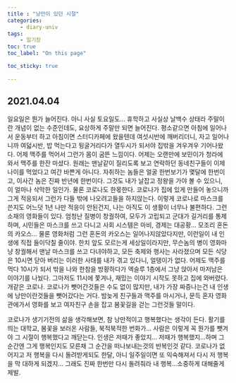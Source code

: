 ```yaml
---
title : "낭만이 있던 시절"
categories:
    - diary-univ
tags:
    - 일기장
toc: true
toc_label: "On this page"

toc_sticky: true
    
---
```

## 2021.04.04
일요일은 뭔가 늘어진다. 아니 사실 토요일도...
휴학하고 사실상 날백수 상태라 주말이란 개념이 없는 수준인데도, 요상하게 주말만 되면 늘어진다. 평소같으면 아침에 일어나서 운동부터 하고 아침이면 스터디카페에 왔을텐데
여섯시반에 깨버리더니, 자고 일어나니까 여덟시반, 밥 먹는다고 뒹굴거리다가 열두시가 되서야 집밖을 겨우겨우 기어나왔다. 어제 맥주를 먹어서 그런가 몸이 굼뜬 느낌이다.
어제는 오랜만에 보민이가 청라에 와서 맥주를 한잔 마셨다.
원래는 맨날같이 질리도록 보고 연락하던 동네친구들이 이제 나이를 먹었다고 여간 바쁜게 아니다. 자취하는 놈들은 얼굴 한번보기가 몇달에 한번이고, 이사간 놈은 진짜 반년에 한번이다.
그것도 내가 날잡고 정왕을 가야 볼 수 있으니, 이 얼마나 삭막한 일인가.
물론 코로나도 한몫한다. 코로나가 집에 있게 만들어 놓으니까 그게 적응되서 그런가
다들 밖에 나오려고들을 하지않는다. 이렇게 코로나로 마스크를 쓴지도 어느덧 1년
나만 적응이 안된건지, 나는 아직도 이 생활이 너무나 불편하다.
그런 소재의 영화들이 있다. 엄청난 질병이 창궐하여, 모두가 고립되고 군대가 길거리를 통제하며, 시민들은 마스크를 쓰고 다니고 사회 시스템은 마비, 경제는 대공황... 모조리 혼돈의 카오스... 물론 영화처럼 그런 혼돈의 카오스는 일어나지않았다지만,
이런일이 내 인생에 직접 들이닥칠 줄이야. 한치 앞도 모르는게 세상일이라지만,
무슨놈의 병이 영화마냥 창궐해서 맨날 마스크를 쓰고 다녀야하고, 모든 축제와 행사는 사라졌으며 모든 식당은 10시면 닫아 버리는 이러한 사태를 내가 겪고 있다니, 얼탱이가 없다.
어제도 맥주를 먹다 10시가 되서 밖을 나와 한참을 방황하다가 엑슬루 1층에서 그냥 앉아서 마저남은 이야기를 나눴다. 그마저도 11시에 쫓겨나, 재밌는 이야기 시작도 못하고 집에 와버렸다.
개같은 코로나.
코로나가 뺏어간것들은 수도 없이 많지만,
내가 가장 짜증나는건 내 인생에 낭만이란것들을 뺏어갔다는 거다. 밤늦게 친구들과 맥주를 마시거나, 문득 혼자 영화관에가서 영화를 보고 여자친구 손을 잡고 봄꽃길을 걷는 그런것들 말이다.

코로나가 생기기전의 삶을 생각해보면, 참 낭만적이고 행복했다는 생각이 든다. 활기를 띄는 대학교, 봄꽃을 보러온 사람들, 북적북적한 번화가...
사람은 이렇게 꼭 뭔가를 뺏겨야 그 시절이 행복했다고 깨닫는다.
인생은 저때가 좋았지... 저때가 행복했지...하며
그 순간엔 그게 행복인지도 모른채 그 순간을 떠나보내는것의 반복인것 같다.
코로나가 없어지고 저 행복을 다시 돌려받게되도 한달, 아니 일주일이면 또 익숙해져서 다시 저 행복을 막 대하게 되겠지...
그래도 진짜 한번만 다시 돌려줘라 내 행복...소중하게 대해줄게 제발.
